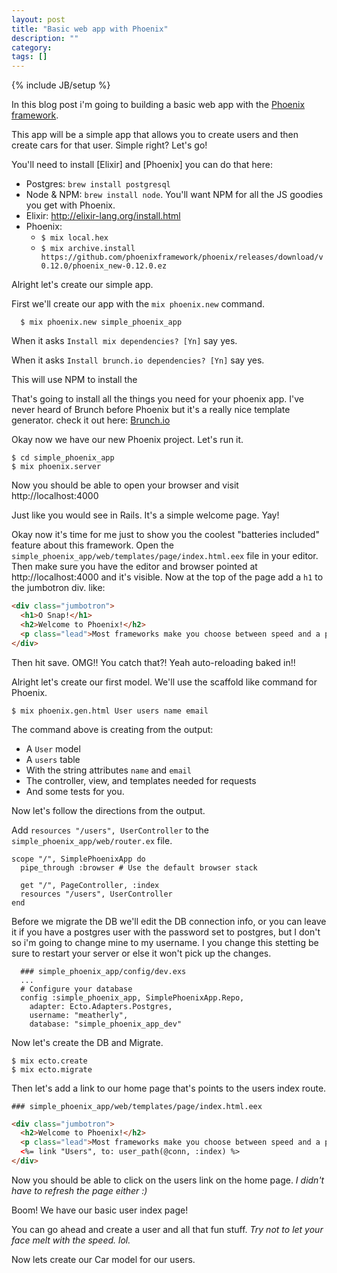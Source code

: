 ```yaml
---
layout: post
title: "Basic web app with Phoenix"
description: ""
category:
tags: []
---
```

{% include JB/setup %}


In this blog post i'm going to building a basic web app with the [Phoenix framework](http://www.phoenixframework.org/v0.12.0).


This app will be a simple app that allows you to create users and then  create cars for that user. Simple right? Let's go!

You'll need to install [Elixir] and [Phoenix] you can do that here:
* Postgres: `brew install postgresql`
* Node & NPM: `brew install node`. You'll want NPM for all the JS goodies you get with Phoenix.
* Elixir: http://elixir-lang.org/install.html
* Phoenix:
  * `$ mix local.hex`
  * `$ mix archive.install https://github.com/phoenixframework/phoenix/releases/download/v0.12.0/phoenix_new-0.12.0.ez`


Alright let's create our simple app.

First we'll create our app with the `mix phoenix.new` command.

      $ mix phoenix.new simple_phoenix_app

When it asks `Install mix dependencies? [Yn]` say yes.

When it asks `Install brunch.io dependencies? [Yn]` say yes.

This will use NPM to install the

That's going to install all the things you need for your phoenix app.
I've never heard of Brunch before Phoenix but it's a really nice template generator. check it out here: [Brunch.io](http://brunch.io/)

Okay now we have our new Phoenix project. Let's run it.

    $ cd simple_phoenix_app
    $ mix phoenix.server

Now you should be able to open your browser and visit http://localhost:4000


Just like you would see in Rails. It's a simple welcome page. Yay!

Okay now it's time for me just to show you the coolest "batteries included" feature about this framework. Open the `simple_phoenix_app/web/templates/page/index.html.eex` file in your editor. Then make sure you have the editor and browser pointed at http://localhost:4000 and it's visible. Now at the top of the page add a `h1` to the jumbotron div. like:  

``` html
<div class="jumbotron">
  <h1>O Snap!</h1>
  <h2>Welcome to Phoenix!</h2>
  <p class="lead">Most frameworks make you choose between speed and a productive environment. <a href="http://phoenixframework.org">Phoenix</a> and <a href="http://elixir-lang.org">Elixir</a> give you both.</p>
</div>
```
Then hit save. OMG!! You catch that?! Yeah auto-reloading baked in!!

Alright let's create our first model. We'll use the scaffold like command for Phoenix.

    $ mix phoenix.gen.html User users name email

The command above is creating from the output:
* A `User` model
* A `users` table
* With the string attributes `name` and `email`
* The controller, view, and templates needed for requests
* And some tests for you.

Now let's follow the directions from the output.

Add `resources "/users", UserController` to the `simple_phoenix_app/web/router.ex` file.

    scope "/", SimplePhoenixApp do
      pipe_through :browser # Use the default browser stack

      get "/", PageController, :index
      resources "/users", UserController
    end

Before we migrate the DB we'll edit the DB connection info, or you can leave it if you have a postgres user with the password set to postgres, but I don't so i'm going to change mine to my username. I you change this stetting be sure to restart your server or else it won't pick up the changes.

      ### simple_phoenix_app/config/dev.exs
      ...
      # Configure your database
      config :simple_phoenix_app, SimplePhoenixApp.Repo,
        adapter: Ecto.Adapters.Postgres,
        username: "meatherly",
        database: "simple_phoenix_app_dev"

Now let's create the DB and Migrate.

    $ mix ecto.create
    $ mix ecto.migrate

Then let's add a link to our home page that's points to the users index route.

    ### simple_phoenix_app/web/templates/page/index.html.eex

``` html
<div class="jumbotron">
  <h2>Welcome to Phoenix!</h2>
  <p class="lead">Most frameworks make you choose between speed and a productive environment.</p>
  <%= link "Users", to: user_path(@conn, :index) %>
</div>
```

Now you should be able to click on the users link on the home page. *I didn't have to refresh the page either :)*

Boom! We have our basic user index page!

You can go ahead and create a user and all that fun stuff. *Try not to let your face melt with the speed. lol.*


Now lets create our Car model for our users. 
